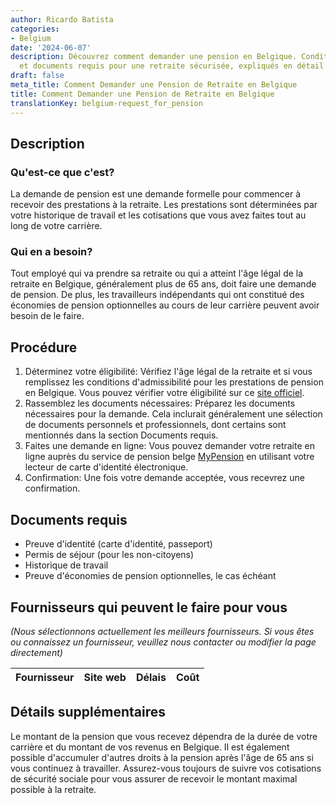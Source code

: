 ```yaml
---
author: Ricardo Batista
categories:
- Belgium
date: '2024-06-07'
description: Découvrez comment demander une pension en Belgique. Conditions, procédures
  et documents requis pour une retraite sécurisée, expliqués en détail.
draft: false
meta_title: Comment Demander une Pension de Retraite en Belgique
title: Comment Demander une Pension de Retraite en Belgique
translationKey: belgium-request_for_pension
---
```


## Description
### Qu'est-ce que c'est?
La demande de pension est une demande formelle pour commencer à recevoir des prestations à la retraite. Les prestations sont déterminées par votre historique de travail et les cotisations que vous avez faites tout au long de votre carrière.

### Qui en a besoin?
Tout employé qui va prendre sa retraite ou qui a atteint l'âge légal de la retraite en Belgique, généralement plus de 65 ans, doit faire une demande de pension. De plus, les travailleurs indépendants qui ont constitué des économies de pension optionnelles au cours de leur carrière peuvent avoir besoin de le faire.

## Procédure
1. Déterminez votre éligibilité: Vérifiez l'âge légal de la retraite et si vous remplissez les conditions d'admissibilité pour les prestations de pension en Belgique. Vous pouvez vérifier votre éligibilité sur ce [site officiel](https://socialsecurity.belgium.be/en).
2. Rassemblez les documents nécessaires: Préparez les documents nécessaires pour la demande. Cela inclurait généralement une sélection de documents personnels et professionnels, dont certains sont mentionnés dans la section Documents requis.
3. Faites une demande en ligne: Vous pouvez demander votre retraite en ligne auprès du service de pension belge [MyPension](https://www.mypension.be/en) en utilisant votre lecteur de carte d'identité électronique.
4. Confirmation: Une fois votre demande acceptée, vous recevrez une confirmation.

## Documents requis
- Preuve d'identité (carte d'identité, passeport)
- Permis de séjour (pour les non-citoyens)
- Historique de travail
- Preuve d'économies de pension optionnelles, le cas échéant

## Fournisseurs qui peuvent le faire pour vous
_(Nous sélectionnons actuellement les meilleurs fournisseurs. Si vous êtes ou connaissez un fournisseur, veuillez nous contacter ou modifier la page directement)_

| Fournisseur     |     Site web    |     Délais       |       Coût       |
| --------------- | --------------- |  :-------------: | :-------------: |

## Détails supplémentaires
Le montant de la pension que vous recevez dépendra de la durée de votre carrière et du montant de vos revenus en Belgique. Il est également possible d'accumuler d'autres droits à la pension après l'âge de 65 ans si vous continuez à travailler. Assurez-vous toujours de suivre vos cotisations de sécurité sociale pour vous assurer de recevoir le montant maximal possible à la retraite.